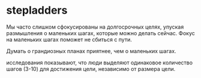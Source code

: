 # stepladders
Мы часто слишком сфокусированы на долгосрочных целях, упуская размышления о маленьких шагах, которые можно делать сейчас. Фокус на маленьких шагах поможет не сбиться с пути.

Думать о грандиозных планах приятнее, чем о маленьких шагах. 

исследования показывают, что люди выделяют одинаковое количество шагов (3-10) для достижения цели, независимо от размера цели.